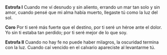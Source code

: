 **Estrofa I**
Cuando me ví desnudo y sin aliento, errando un 
mar tan solo y sin amor, cuando pensé que mi alma
había muerto, llegaste tú como la luz del sol.

**Coro**
Por ti seré más fuerte que el destino, por ti seré un
héroe ante el dolor. Yo sin ti estaba tan perdido; por
ti seré mejor de lo que soy.

**Estrofa II**
Cuando no hay fe no puede haber milagros, la
oscuridad termina con la luz. Cuando caí vencido
en el calvario apareciste al levantarme tú.
